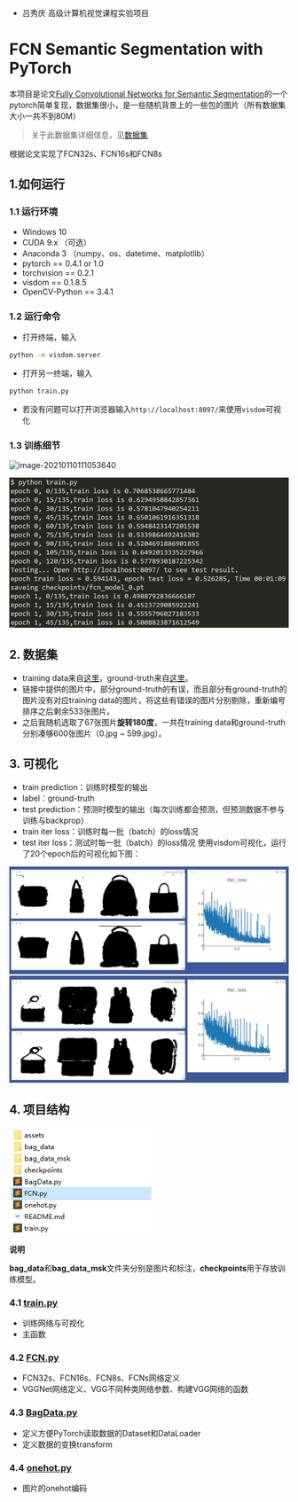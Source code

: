 * 吕秀庆 高级计算机视觉课程实验项目
#  FCN Semantic Segmentation with PyTorch

本项目是论文[Fully Convolutional Networks for Semantic Segmentation](http://arxiv.org/abs/1411.4038)的一个pytorch简单复现，数据集很小，是一些随机背景上的一些包的图片（所有数据集大小一共不到80M）

> 关于此数据集详细信息，见[数据集](#数据集)

根据论文实现了FCN32s、FCN16s和FCN8s



## 1.如何运行

### 1.1 运行环境

* Windows 10
* CUDA 9.x （可选）
* Anaconda 3 （numpy、os、datetime、matplotlib）
* pytorch == 0.4.1 or 1.0
* torchvision == 0.2.1
* visdom == 0.1.8.5
* OpenCV-Python == 3.4.1

### 1.2 运行命令

* 打开终端，输入
```sh
python -m visdom.server
```
* 打开另一终端，输入
```sh
python train.py
```
* 若没有问题可以打开浏览器输入`http://localhost:8097/`来使用`visdom`可视化

### 1.3 训练细节

![image-20210110111053640](https://i.loli.net/2021/01/10/vHzgJKlubIEw4rh.png)

![训练细节](assets/train.jpg)

## 2. 数据集

* training data来自[这里](https://github.com/yunlongdong/FCN-pytorch-easiest/tree/master/last)，ground-truth来自[这里](https://github.com/yunlongdong/FCN-pytorch-easiest/tree/master/last_msk)。
* 链接中提供的图片中，部分ground-truth的有误，而且部分有ground-truth的图片没有对应training data的图片，将这些有错误的图片分别剔除，重新编号排序之后剩余533张图片。
* 之后我随机选取了67张图片**旋转180度**，一共在training data和ground-truth分别凑够600张图片（0.jpg ~ 599.jpg）。

## 3. 可视化

* train prediction：训练时模型的输出
* label：ground-truth
* test prediction：预测时模型的输出（每次训练都会预测，但预测数据不参与训练与backprop）
* train iter loss：训练时每一批（batch）的loss情况
* test iter loss：测试时每一批（batch）的loss情况
使用visdom可视化，运行了20个epoch后的可视化如下图：

![可视化1](assets/vis1.jpg)
![可视化2](assets/vis2.jpg)

## 4. 项目结构

![项目结构](assets/pro.png)

**说明**

**bag_data**和**bag_data_msk**文件夹分别是图片和标注，**checkpoints**用于存放训练模型。

### 4.1 [train.py](train.py)

* 训练网络与可视化
* 主函数

### 4.2 [FCN.py](FCN.py)

* FCN32s、FCN16s、FCN8s、FCNs网络定义
* VGGNet网络定义、VGG不同种类网络参数、构建VGG网络的函数

### 4.3 [BagData.py](BagData.py)

* 定义方便PyTorch读取数据的Dataset和DataLoader
* 定义数据的变换transform

### 4.4 [onehot.py](onehot.py)

* 图片的onehot编码
